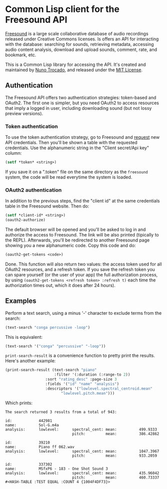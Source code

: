 # Common Lisp client for the Freesound API

[Freesound](https://freesound.org/) is a large scale collaborative database of audio recordings released under Creative Commons licenses. Is offers an API for interacting with the database: searching for sounds, retrieving metadata, accessing audio content analysis, download and upload sounds, comment, rate, and bookmark, etc.

This is a Common Lisp library for accessing the API. It's created and maintained by [Nuno Trocado](htts://nunotrocado.com), and released under the [MIT License](https://github.com/ntrocado/freesound/blob/master/LICENSE).

## Authentication

The Freesound API offers two authentication strategies: token-based and OAuth2. The first one is simpler, but you need OAuth2 to access resources that imply a logged in user, including downloading sound (but not lossy preview versions).

### Token authentication

To use the token authentication strategy, go to Freesound and [request](https://freesound.org/apiv2/apply) new API credentials. Then you'll be shown a table with the requested credentials. Use the alphanumeric string in the "Client secret/Api key" column:

``` lisp
(setf *token* <string>)
```

If you save it on a ".token" file on the same directory as the `freesound` system, the code will be read everytime the system is loaded.

### OAuth2 authentication

In addition to the previous steps, find the "client id" at the same credentials table in the Freesound website. Then do:

``` lisp
(setf *client-id* <string>)
(oauth2-authorize)
```

The default browser will be opened and you'll be asked to log in and authorize the access to Freesound. The link will be also printed (tipically to the REPL). Afterwards, you'll be redirected to another Freesound page showing you a new alphanumeric code. Copy this code and do:

``` lisp
(oauth2-get-tokens <code>)
```

Done. This function will also return two values: the access token used for all OAuth2 resources, and a refresh token. If you save the refresh token you can spare yourself (or the user of your app) the full authorization process, by using `(oauth2-get-tokens <refresh token> :refresh t)` each time the authorization times out, which it does after 24 hours).

## Examples

Perform a text search, using a minus '-' character to exclude terms from the search:
``` lisp
(text-search "conga percussive -loop")
```

This is equivalent:
``` lisp
(text-search '("conga" "percussive" "-loop"))
```

`print-search-result` is a convenience function to pretty print the results. Here's another example:

``` lisp
(print-search-result (text-search "piano"
		     		  :filter '(:duration (:range-to 2))
				  :sort "rating_desc" :page-size 3
				  :fields '("id" "name" "analysis")
				  :descriptors '("lowlevel.spectral_centroid.mean"
						 "lowlevel.pitch.mean")))
```
Which prints:
```
The search returned 3 results from a total of 943:

id:            442981
name:          Sol-G.m4a
analysis:      lowlevel:      spectral_cent: mean:          499.9333
                              pitch:         mean:          386.42862

id:            39210
name:          Piano ff 062.wav
analysis:      lowlevel:      spectral_cent: mean:          1047.3967
                              pitch:         mean:          933.2059

id:            337302
name:          MSfxP6 - 183 - One Shot Sound 3
analysis:      lowlevel:      spectral_cent: mean:          435.96042
                              pitch:         mean:          460.73337
#<HASH-TABLE :TEST EQUAL :COUNT 4 {1004F4DF73}>
```